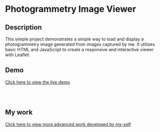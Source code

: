 # Photogrammetry Image Viewer

## Description

This simple project demonstrates a simple way to load and display a photogrammetry image generated from images captured by me. 
It utilizes basic HTML and JavaScript to create a responsive and interactive viewer with Leaflet.


## Demo

[Click here to view the live demo](https://leonanucm.github.io/Photogrametry-Web-Viewer)

<br>
<br>

## My work

[Click here to view more advanced work developed by my-self](https://www.kaggle.com/leonanvasconcelos)
